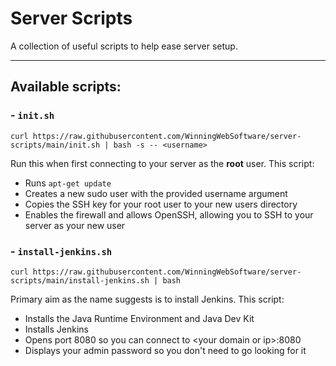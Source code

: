 # Server Scripts

A collection of useful scripts to help ease server setup.

---

## Available scripts:

### - `init.sh`

```
curl https://raw.githubusercontent.com/WinningWebSoftware/server-scripts/main/init.sh | bash -s -- <username>
``` 

Run this when first connecting to your server as the **root** user. This script:

- Runs `apt-get update`
- Creates a new sudo user with the provided username argument
- Copies the SSH key for your root user to your new users directory
- Enables the firewall and allows OpenSSH, allowing you to SSH to your server as your new user

### - `install-jenkins.sh`

```
curl https://raw.githubusercontent.com/WinningWebSoftware/server-scripts/main/install-jenkins.sh | bash
```

Primary aim as the name suggests is to install Jenkins. This script:

- Installs the Java Runtime Environment and Java Dev Kit
- Installs Jenkins
- Opens port 8080 so you can connect to &lt;your domain or ip&gt;:8080
- Displays your admin password so you don't need to go looking for it